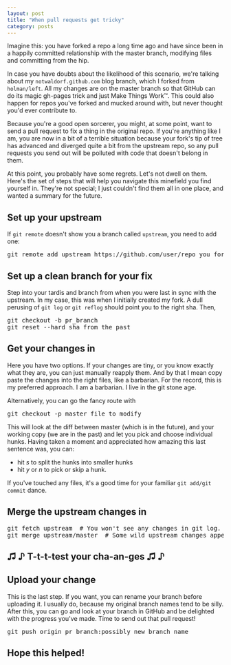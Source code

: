 ```yaml
---
layout: post
title: "When pull requests get tricky"
category: posts
---
```


Imagine this: you have forked a repo a long time ago and have since been in a happily committed relationship with the master branch, modifying files and committing from the hip.

In case you have doubts about the likelihood of this scenario, we're talking about my `notwaldorf.github.com` blog branch, which I forked from `holman/left`. All my changes are on the master branch so that GitHub can do its magic gh-pages trick and just Make Things Work™. This could also happen for repos you've forked and mucked around with, but never thought you'd ever contribute to.

Because you're a good open sorcerer, you might, at some point, want to send a pull request to fix a thing in the original repo. If you're anything like I am, you are now in a bit of a terrible situation because your fork's tip of tree has advanced and diverged quite a bit from the upstream repo, so any pull requests you send out will be polluted with code that doesn't belong in them.

At this point, you probably have some regrets. Let's not dwell on them. Here's the set of steps that will help you navigate this minefield you find yourself in. They're not special; I just couldn't find them all in one place, and wanted a summary for the future.

## Set up your upstream 
If `git remote` doesn't show you a branch called `upstream`, you need to add one:
<pre>
git remote add upstream https://github.com/user/repo_you_forked.git
</pre>

## Set up a clean branch for your fix
Step into your tardis and branch from when you were last in sync with the upstream. In my case, this was when I initially created my fork. 
A dull perusing of `git log` or `git reflog` should point you to the right sha. Then,

<pre>
git checkout -b pr_branch
git reset --hard sha_from_the_past
</pre>

## Get your changes in
Here you have two options. If your changes are tiny, or you know exactly what they are, you can just manually reapply them. And by that I mean copy paste the changes into the right files, like a barbarian. For the record, this is my preferred approach. I am a barbarian. I live in the git stone age. 

Alternatively, you can go the fancy route with 

<pre>
git checkout -p master file_to_modify
</pre>

This will look at the diff between master (which is in the future), and your working copy (we are in the past) and let you pick and choose individual hunks. Having taken a moment and appreciated how amazing this last sentence was, you can:

* hit *s* to split the hunks into smaller hunks
* hit *y* or *n* to pick or skip a hunk.

If you've touched any files, it's a good time for your familiar `git add/git commit` dance.

## Merge the upstream changes in
<pre>
git fetch upstream  # You won't see any changes in git log. Don't panic yet.
git merge upstream/master  # Some wild upstream changes appear in git log.
</pre>

## ♫ ♪ T-t-t-test your cha-an-ges ♫ ♪

## Upload your change
This is the last step. If you want, you can rename your branch before uploading it. I usually do, because my original branch names tend to be silly. After this, you can go and look at your branch in GitHub and be delighted with the progress you've made. Time to send out that pull request!

<pre>
git push origin pr_branch:possibly_new_branch_name
</pre>

## Hope this helped!



